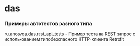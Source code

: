 # das

### Примеры автотестов разного типа

ru.anosvqa.das.rest_api_tests - Пример теста на REST запрос с испольхованием типобезопасного HTTP-клиента Retrofit